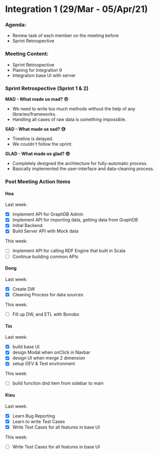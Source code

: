 # Integration 1 (29/Mar - 05/Apr/21)

### Agenda:

- Review task of each member on the meeting before
- Sprint Retrospective

### Meeting Content:

- Sprint Retrospective
- Planing for Integration 9
- Integration base UI with server

### Sprint Retrospective (Sprint 1 & 2)

**MAD - What made us mad? 😠**

- We need to write too much methods without the help of any libraries/frameworks.
- Handling all cases of raw data is something impossible.

**SAD - What made us sad? 😓**

- Timeline is delayed.
- We couldn't follow the sprint.

**GLAD - What made us glad? 😎**

- Completely designed the architecture for fully-automatic process.
- Basically implemented the user-interface and data-cleaning process.

### Post Meeting Action Items

#### Hoa

Last week:

- [x] Implement API for GraphDB Admin
- [x] Implement API for importing data, getting data from GraphDB
- [x] Initial Backend
- [x] Build Server API with Mock data

This week:

- [ ] Implement API for calling RDF Engine that built in Scala
- [ ] Continue building common APIs

#### Dong

Last week:

- [x] Create DW
- [x] Cleaning Process for data sources

This week:

- [ ] Fill up DW, and ETL with Bonobo

#### Tin

Last week:

- [x] build base UI
- [x] design Modal when onClick in Navbar
- [x] design UI when merge 2 dimension
- [x] setup DEV & Test environment

This week:

- [ ] build function dnd item from sidebar to main

#### Kieu

Last week:

- [x] Learn Bug Reporting
- [x] Learn to write Test Cases
- [x] Write Test Cases for all features in base UI

This week:

- [ ] Write Test Cases for all features in base UI
